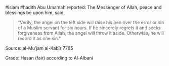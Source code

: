 #islam #hadith 
Abu Umamah reported: The Messenger of Allah, peace and blessings be upon him, said,

>“Verily, the angel on the left side will raise his pen over the error or sin of a Muslim servant for six hours. If he sincerely regrets it and seeks forgiveness from Allah, the angel will throw it aside. Otherwise, he will record it as one sin.”

Source: al-Mu’jam al-Kabīr 7765

Grade: Hasan (fair) according to Al-Albani